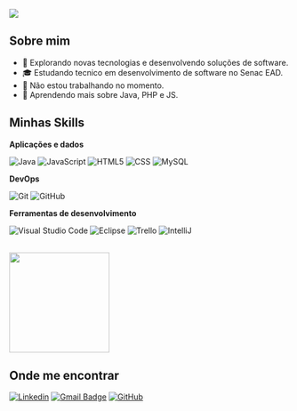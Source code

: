 ![](https://komarev.com/ghpvc/?username=fjunio03&color=006bed)

## Sobre mim

- 🤔 Explorando novas tecnologias e desenvolvendo soluções de software.
- 🎓 Estudando tecnico em desenvolvimento de software no Senac EAD.
- 💼 Não estou trabalhando no momento.
- 🌱 Aprendendo mais sobre Java, PHP e JS.

## Minhas Skills

**Aplicações e dados**

![Java](https://img.shields.io/badge/-Java-333333?style=flat&logo=Java&logoColor=007396)
![JavaScript](https://img.shields.io/badge/-JavaScript-333333?style=flat&logo=javascript)
![HTML5](https://img.shields.io/badge/-HTML5-333333?style=flat&logo=HTML5)
![CSS](https://img.shields.io/badge/-CSS-333333?style=flat&logo=CSS3&logoColor=1572B6)
![MySQL](https://img.shields.io/badge/-MySQL-333333?style=flat&logo=mysql)

**DevOps**

![Git](https://img.shields.io/badge/-Git-333333?style=flat&logo=git)
![GitHub](https://img.shields.io/badge/-GitHub-333333?style=flat&logo=github)

**Ferramentas de desenvolvimento**

![Visual Studio Code](https://img.shields.io/badge/-Visual%20Studio%20Code-333333?style=flat&logo=visual-studio-code&logoColor=007ACC)
![Eclipse](https://img.shields.io/badge/-Eclipse-333333?style=flat&logo=eclipse-ide&logoColor=2C2255)
![Trello](https://img.shields.io/badge/-Trello-333333?style=flat&logo=trello&logoColor=007ACC)
![IntelliJ](	https://img.shields.io/badge/-Intellij-333333?style=flat&logo=intellij-idea&logoColor=00000)

<br/>

<a href="https://github.com/Fjunio03" title="Meu perfil">
  <img height="180em" src="https://github-readme-stats.vercel.app/api?username=fjunio03&theme=dracula&show_icons=true" />
</a>

## Onde me encontrar

[![Linkedin](https://img.shields.io/badge/-username-blue?style=flat-square&logo=Linkedin&logoColor=white&link=https://www.linkedin.com/in/fl%C3%A1vio-junio-ba6380210/)](https://www.linkedin.com/in/fl%C3%A1vio-junio-ba6380210/)
[![Gmail Badge](https://img.shields.io/badge/-seuemail@email.com-006bed?style=flat-square&logo=Gmail&logoColor=white&link=mailto:juniorflavio540@yahoo.com)](mailto:juniorflavio540@yahoo.com)
[![GitHub](https://img.shields.io/github/followers/iuricode?label=follow&style=social)](https://github.com/Fjunio03)
